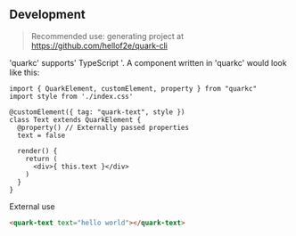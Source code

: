## Development

> Recommended use: generating project at https://github.com/hellof2e/quark-cli

'quarkc' supports' TypeScript '. A component written in 'quarkc' would look like this:

```tsx
import { QuarkElement, customElement, property } from "quarkc"
import style from './index.css'

@customElement({ tag: "quark-text", style })
class Text extends QuarkElement {
  @property() // Externally passed properties
  text = false

  render() {
    return (
      <div>{ this.text }</div>
    )
  }
}
```

External use
```html
<quark-text text="hello world"></quark-text>
```
